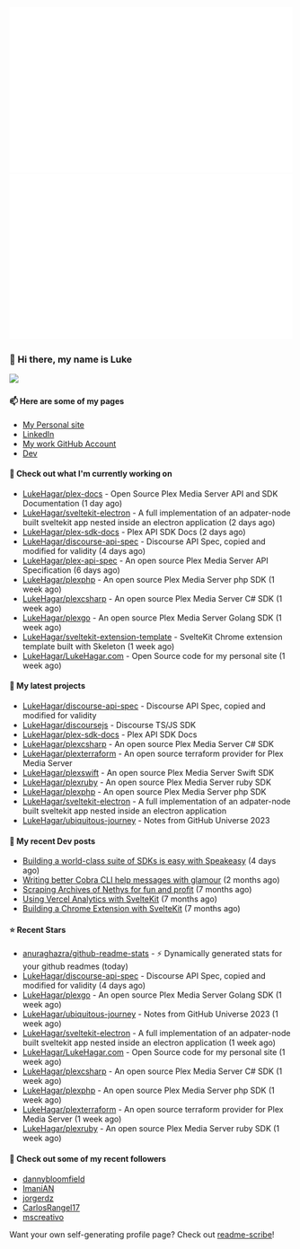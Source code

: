 <div align="center">
   <img src="https://raw.githubusercontent.com/lukehagar/github-stats/master/generated/overview.svg#gh-dark-mode-only">
   <img src="https://raw.githubusercontent.com/luke-hagar-sp/github-stats/master/generated/overview.svg#gh-dark-mode-only">
</div>

### 👋 Hi there, my name is Luke

<a href="https://hits.seeyoufarm.com"><img src="https://hits.seeyoufarm.com/api/count/incr/badge.svg?url=https%3A%2F%2Fgithub.com%2Flukehagar1212%2Fhit-counter&count_bg=%2384A1FF&title_bg=%23445DD3&icon=mocha.svg&icon_color=%23E7E7E7&title=Views&edge_flat=false"/></a>

#### 📫 Here are some of my pages
- [My Personal site](https://lukehagar.com/)
- [LinkedIn](https://www.linkedin.com/in/lukehagar/)
- [My work GitHub Account](https://github.com/luke-hagar-sp)
- [Dev](https://dev.to/lukehagar)

#### 👷 Check out what I'm currently working on

- [LukeHagar/plex-docs](https://github.com/LukeHagar/plex-docs) - Open Source Plex Media Server API and SDK Documentation (1 day ago)
- [LukeHagar/sveltekit-electron](https://github.com/LukeHagar/sveltekit-electron) - A full implementation of an adpater-node built sveltekit app nested inside an electron application (2 days ago)
- [LukeHagar/plex-sdk-docs](https://github.com/LukeHagar/plex-sdk-docs) - Plex API SDK Docs (2 days ago)
- [LukeHagar/discourse-api-spec](https://github.com/LukeHagar/discourse-api-spec) - Discourse API Spec, copied and modified for validity (4 days ago)
- [LukeHagar/plex-api-spec](https://github.com/LukeHagar/plex-api-spec) - An open source Plex Media Server API Specification (6 days ago)
- [LukeHagar/plexphp](https://github.com/LukeHagar/plexphp) - An open source Plex Media Server php SDK (1 week ago)
- [LukeHagar/plexcsharp](https://github.com/LukeHagar/plexcsharp) - An open source Plex Media Server C# SDK (1 week ago)
- [LukeHagar/plexgo](https://github.com/LukeHagar/plexgo) - An open source Plex Media Server Golang SDK (1 week ago)
- [LukeHagar/sveltekit-extension-template](https://github.com/LukeHagar/sveltekit-extension-template) - SvelteKit Chrome extension template built with Skeleton (1 week ago)
- [LukeHagar/LukeHagar.com](https://github.com/LukeHagar/LukeHagar.com) - Open Source code for my personal site (1 week ago)

#### 🌱 My latest projects

- [LukeHagar/discourse-api-spec](https://github.com/LukeHagar/discourse-api-spec) - Discourse API Spec, copied and modified for validity
- [LukeHagar/discoursejs](https://github.com/LukeHagar/discoursejs) - Discourse TS/JS SDK
- [LukeHagar/plex-sdk-docs](https://github.com/LukeHagar/plex-sdk-docs) - Plex API SDK Docs
- [LukeHagar/plexcsharp](https://github.com/LukeHagar/plexcsharp) - An open source Plex Media Server C# SDK
- [LukeHagar/plexterraform](https://github.com/LukeHagar/plexterraform) - An open source terraform provider for Plex Media Server
- [LukeHagar/plexswift](https://github.com/LukeHagar/plexswift) - An open source Plex Media Server Swift SDK
- [LukeHagar/plexruby](https://github.com/LukeHagar/plexruby) - An open source Plex Media Server ruby SDK
- [LukeHagar/plexphp](https://github.com/LukeHagar/plexphp) - An open source Plex Media Server php SDK
- [LukeHagar/sveltekit-electron](https://github.com/LukeHagar/sveltekit-electron) - A full implementation of an adpater-node built sveltekit app nested inside an electron application
- [LukeHagar/ubiquitous-journey](https://github.com/LukeHagar/ubiquitous-journey) - Notes from GitHub Universe 2023

#### 📜 My recent Dev posts

- [Building a world-class suite of SDKs is easy with Speakeasy](https://dev.to/lukehagar/building-a-world-class-suite-of-sdks-is-easy-with-speakeasy-37ba) (4 days ago)
- [Writing better Cobra CLI help messages with glamour](https://dev.to/lukehagar/writing-better-cobra-cli-help-messages-with-glamour-1525) (2 months ago)
- [Scraping Archives of Nethys for fun and profit](https://dev.to/lukehagar/scraping-archives-of-nethys-for-fun-and-profit-3ll3) (7 months ago)
- [Using Vercel Analytics with SvelteKit](https://dev.to/lukehagar/using-vercel-analytics-with-sveltekit-381j) (7 months ago)
- [Building a Chrome Extension with SvelteKit](https://dev.to/lukehagar/building-a-chrome-extension-with-sveltekit-3kb) (7 months ago)

#### ⭐ Recent Stars

- [anuraghazra/github-readme-stats](https://github.com/anuraghazra/github-readme-stats) - :zap: Dynamically generated stats for your github readmes (today)
- [LukeHagar/discourse-api-spec](https://github.com/LukeHagar/discourse-api-spec) - Discourse API Spec, copied and modified for validity (4 days ago)
- [LukeHagar/plexgo](https://github.com/LukeHagar/plexgo) - An open source Plex Media Server Golang SDK (1 week ago)
- [LukeHagar/ubiquitous-journey](https://github.com/LukeHagar/ubiquitous-journey) - Notes from GitHub Universe 2023 (1 week ago)
- [LukeHagar/sveltekit-electron](https://github.com/LukeHagar/sveltekit-electron) - A full implementation of an adpater-node built sveltekit app nested inside an electron application (1 week ago)
- [LukeHagar/LukeHagar.com](https://github.com/LukeHagar/LukeHagar.com) - Open Source code for my personal site (1 week ago)
- [LukeHagar/plexcsharp](https://github.com/LukeHagar/plexcsharp) - An open source Plex Media Server C# SDK (1 week ago)
- [LukeHagar/plexphp](https://github.com/LukeHagar/plexphp) - An open source Plex Media Server php SDK (1 week ago)
- [LukeHagar/plexterraform](https://github.com/LukeHagar/plexterraform) - An open source terraform provider for Plex Media Server (1 week ago)
- [LukeHagar/plexruby](https://github.com/LukeHagar/plexruby) - An open source Plex Media Server ruby SDK (1 week ago)

#### 👯 Check out some of my recent followers

- [dannybloomfield](https://github.com/dannybloomfield)
- [ImaniAN](https://github.com/ImaniAN)
- [jorgerdz](https://github.com/jorgerdz)
- [CarlosRangel17](https://github.com/CarlosRangel17)
- [mscreativo](https://github.com/mscreativo)

Want your own self-generating profile page? Check out [readme-scribe](https://github.com/muesli/readme-scribe)!


